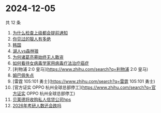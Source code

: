 # 2024-12-05

共 12 条

<!-- BEGIN ZHIHUSEARCH -->
<!-- 最后更新时间 Thu Dec 05 2024 06:11:00 GMT+0800 (China Standard Time) -->
1. [为什么检查上级都会提前通知](https://www.zhihu.com/search?q=为什么检查上级都会提前通知)
1. [你见过的狠人有多绝](https://www.zhihu.com/search?q=你见过的狠人有多绝)
1. [韩国](https://www.zhihu.com/search?q=韩国)
1. [湖人vs森林狼](https://www.zhihu.com/search?q=湖人vs森林狼)
1. [为何诸葛亮墓始终无人敢盗](https://www.zhihu.com/search?q=为何诸葛亮墓始终无人敢盗)
1. [如何看待女病毒学家用病毒疗法治疗癌症](https://www.zhihu.com/search?q=如何看待女病毒学家用病毒疗法治疗癌症)
1. [利物浦 2:0 皇马](https://www.zhihu.com/search?q=利物浦 2:0 皇马)
1. [姆巴佩失点](https://www.zhihu.com/search?q=姆巴佩失点)
1. [雷霆 105:101 勇士](https://www.zhihu.com/search?q=雷霆 105:101 勇士)
1. [官方证实 OPPO 杭州全球总部停工](https://www.zhihu.com/search?q=官方证实 OPPO 杭州全球总部停工)
1. [贝莱德将收购私人信贷公司hps](https://www.zhihu.com/search?q=贝莱德将收购私人信贷公司hps)
1. [2026年考研人数还会跌吗](https://www.zhihu.com/search?q=2026年考研人数还会跌吗)
<!-- END ZHIHUSEARCH -->
